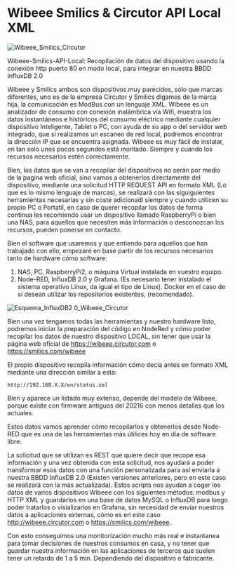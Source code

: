 # Wibeee Smilics & Circutor API Local XML

![Wibeee_Smilics_Circutor](https://user-images.githubusercontent.com/19588354/130455986-a089c538-e672-45fc-9eec-ccb2498071fb.jpg)


Wibeee-Smilics-API-Local: Recopilación de datos del dispositivo usando la conexión http puerto 80 en modo local, para integrar en nuestra BBDD InfluxDB 2.0

Wibeee y Smilics ambos son dispositivos muy parecidos, sólo que marcas diferentes, uno es de la empresa Circutor y Smilics digamos de la marca hija, la comunicación es ModBus con un lenguaje XML. Wibeee es un analizador de consumo con conexión inalámbrica vía Wifi, muestra los datos instantáneos e històricos del consumo eléctrico mediante cualquier dispositivo Inteligente, Tablet o PC, con ayuda de su app o del servidor web integrado, que si realizamos un escaneo de red local, podremos encontrar la dirección IP que se encuentra asignada. 
Wibeee es muy fácil de instalar, en tan solo unos pocos segundos está montado. Siempre y cuando los recursos necesarios estén correctamente. 

Bien, los datos que se van a recopilar del dispositivos no serán por medio de la pagina web oficial, sino vamos a obtenerlos directamente del dispositivo, mediante una solicitud HTTP REQUEST API en formato XML (Lo que es lo mismo lenguaje de marcas), se realizará con las siguiguientes herramientas necesarias y sin coste adicionadl siempre y cuando utilicen su propio PC o Portatil, en caso de querer recopilar los datos de forma continua les recomiendo usar un dispositivo llamado RaspberryPi o bien una NAS, para aquellos que necesiten más información o desconozcan los recursos, pueden ponerse en contacto.

Bien el software que usaremos y que entiendo para aquellos que han trabajado con ello, empezaré en base partir de los recursos necesarios tanto de hardware cómo software:

1. NAS, PC, RaspberryPi2, o máquina Virtual instalada en vuestro equipo.
2. Node-RED, InfluxDB 2.0 y Grafana. (Es necesario tener instalado el sistema operativo Linux, da igual el tipo de Linux). Docker en el caso de si desean utilizar los repositorios existentes, (recomendado).


![Esquema_InfluxDB2 0_Wibeee_Circutor](https://user-images.githubusercontent.com/19588354/130484463-0f3d7e45-73d9-48ad-96e8-e9fe3408e90f.jpg)



Bien una vez tengamos todas las herramientas y nuestro hardware listo, podremos iniciar la preparación del código en NodeRed y cómo poder recopilar los datos de nuestro dispositivo LOCAL, sin tener que usar la página web oficial de https://wibeee.circutor.com o https://smilics.com/wibeee

El propio dispositivo recopila información cómo decía antes en formato XML mediante una dirección similar a esta:

```
http://192.168.X.X/en/status.xml

```

Bien y aparece un listado muy extenso, depende del modelo de Wibeee, porque existe con firmware antiguos del 20216 con menos detalles que los actuales.

Estos datos vamos aprender cómo recopilarlos y obtenerlos desde Node-RED que es una de las herramientas más útilices hoy en día de software libre.

La solicitud que se utilizan es REST que quiere decir que recope esa información y una vez obtenida con esta solicitud, nos ayudará a poder transformar esos datos con una función personalizada para así enviarla a nuestra BBDD InfluxDB 2.0 (Existen versiones anteriores, pero en este caso se realizará con la más actualizada). Estos scripts nos ayudan a coger los datos de varios dispositivos Wibeee con los siguientes métodos: modbus y HTTP XML y guardarlos en una base de datos MySQL o InfluxDB para luego poder tratarlos o visializarlos en Grafana, sin necesidad de enviar nuestros datos a aplicaciones externas, cómo es en este caso http://wibeee.circutor.com o https://smilics.com/wibeee.

Con esto conseguimos una monitorización mucho más real e instantanea para tomar decisiones de nuestros consumos en casa, y no tener que guardar nuestra información en las aplicaciones de terceros que suelen tener un retardo de 1 a 5 min. Dependiendo del dispositivo o fabricante.
